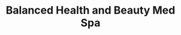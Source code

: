 ---
title: "Balanced Health and Beauty Med Spa"
url: /austin/balanced-health-and-beauty-med-spa/
shop: Kosmetik
---